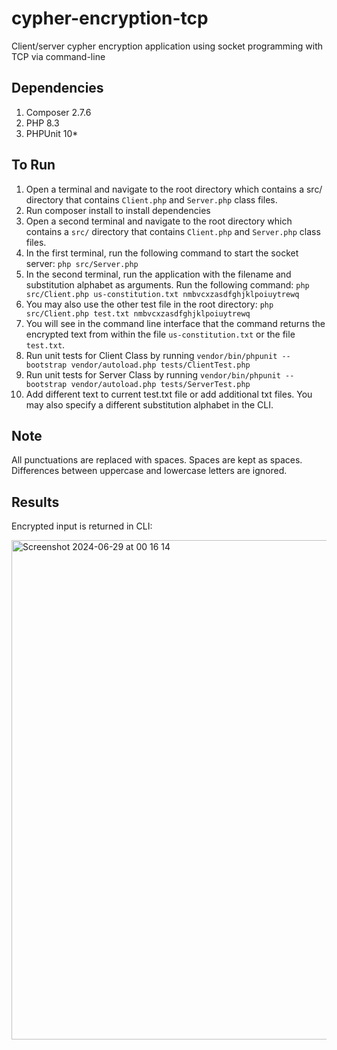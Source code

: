 # cypher-encryption-tcp
Client/server cypher encryption application using socket programming with TCP via command-line

## Dependencies

1. Composer 2.7.6
2. PHP 8.3
3. PHPUnit 10*

## To Run
1. Open a terminal and navigate to the root directory which contains a src/ directory that contains `Client.php` and `Server.php` class files.
2. Run composer install to install dependencies
3. Open a second terminal and navigate to the root directory which contains a `src/` directory that contains `Client.php` and `Server.php` class files.
4. In the first terminal, run the following command to start the socket server: `php src/Server.php`
5. In the second terminal, run the application with the filename and substitution alphabet as arguments. Run the following command: `php src/Client.php us-constitution.txt nmbvcxzasdfghjklpoiuytrewq`
6. You may also use the other test file in the root directory: `php src/Client.php test.txt nmbvcxzasdfghjklpoiuytrewq`
7. You will see in the command line interface that the command returns the encrypted text from within the file `us-constitution.txt` or the file `test.txt`. 
8. Run unit tests for Client Class by running `vendor/bin/phpunit --bootstrap vendor/autoload.php tests/ClientTest.php`
9. Run unit tests for Server Class by running `vendor/bin/phpunit --bootstrap vendor/autoload.php tests/ServerTest.php`
10. Add different text to current test.txt file or add additional txt files. You may also specify a different substitution alphabet in the CLI. 

## Note
All punctuations are replaced with spaces. Spaces are kept as spaces. Differences between uppercase and lowercase letters are ignored.

## Results

Encrypted input is returned in CLI:

<img width="799" alt="Screenshot 2024-06-29 at 00 16 14" src="https://github.com/rosiefaulkner/cypher-encryption-tcp/assets/54520871/641cadf3-daea-4182-b9b3-f6cd27240e6b">

